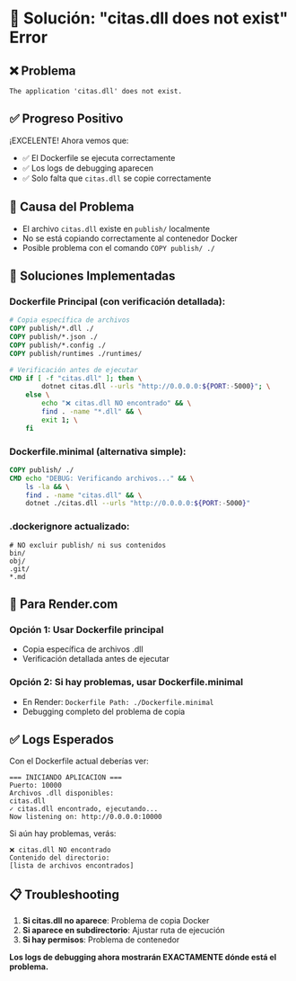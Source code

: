 # 🔧 Solución: "citas.dll does not exist" Error

## ❌ Problema
```
The application 'citas.dll' does not exist.
```

## ✅ Progreso Positivo

¡EXCELENTE! Ahora vemos que:
- ✅ El Dockerfile se ejecuta correctamente
- ✅ Los logs de debugging aparecen
- ✅ Solo falta que `citas.dll` se copie correctamente

## 🎯 **Causa del Problema**
- El archivo `citas.dll` existe en `publish/` localmente
- No se está copiando correctamente al contenedor Docker
- Posible problema con el comando `COPY publish/ ./`

## 🔧 **Soluciones Implementadas**

### **Dockerfile Principal** (con verificación detallada):
```dockerfile
# Copia específica de archivos
COPY publish/*.dll ./
COPY publish/*.json ./  
COPY publish/*.config ./
COPY publish/runtimes ./runtimes/

# Verificación antes de ejecutar
CMD if [ -f "citas.dll" ]; then \
        dotnet citas.dll --urls "http://0.0.0.0:${PORT:-5000}"; \
    else \
        echo "❌ citas.dll NO encontrado" && \
        find . -name "*.dll" && \
        exit 1; \
    fi
```

### **Dockerfile.minimal** (alternativa simple):
```dockerfile
COPY publish/ ./
CMD echo "DEBUG: Verificando archivos..." && \
    ls -la && \
    find . -name "citas.dll" && \
    dotnet ./citas.dll --urls "http://0.0.0.0:${PORT:-5000}"
```

### **.dockerignore actualizado**:
```
# NO excluir publish/ ni sus contenidos
bin/
obj/
.git/
*.md
```

## 🚀 **Para Render.com**

### Opción 1: Usar Dockerfile principal
- Copia específica de archivos .dll
- Verificación detallada antes de ejecutar

### Opción 2: Si hay problemas, usar Dockerfile.minimal
- En Render: `Dockerfile Path: ./Dockerfile.minimal`
- Debugging completo del problema de copia

## ✅ **Logs Esperados**

Con el Dockerfile actual deberías ver:
```
=== INICIANDO APLICACION ===
Puerto: 10000
Archivos .dll disponibles:
citas.dll
✓ citas.dll encontrado, ejecutando...
Now listening on: http://0.0.0.0:10000
```

Si aún hay problemas, verás:
```
❌ citas.dll NO encontrado
Contenido del directorio:
[lista de archivos encontrados]
```

## 📋 **Troubleshooting**

1. **Si citas.dll no aparece**: Problema de copia Docker
2. **Si aparece en subdirectorio**: Ajustar ruta de ejecución
3. **Si hay permisos**: Problema de contenedor

**Los logs de debugging ahora mostrarán EXACTAMENTE dónde está el problema.**
